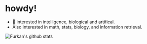# howdy!

- 🧠 interested in intelligence, biological and artifical.
- Also interested in math, stats, biology, and information retrieval.

![Furkan's github stats](https://github-readme-stats.vercel.app/api?username=FurkanToprak&count_private=true&show_icons=true&theme=radical)


